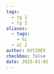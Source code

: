 ```yaml
---
tags:
  - tg 1
  - tg 2
aliases:
  - tags:
    - hi
  - al 2
author: OXY2DEV
checkbox: false
date: 2025-01-02
---
```


